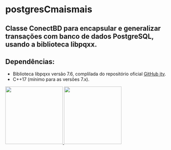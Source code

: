 # postgresCmaismais
## Classe ConectBD para encapsular e generalizar transações com banco de dados PostgreSQL, usando a biblioteca libpqxx.

## Dependências:

- Biblioteca libpqxx versão 7.6, complilada do repositório oficial [GitHub jtv](https://github.com/jtv/libpqxx).
- C++17 (mínimo para as versões 7.x).


<div>
<a href="https://github.com/Fat83dotcom">
<img height="180em" src="https://github-readme-stats.vercel.app/api/top-langs/?username=Fat83dotcom&layout=compact&langs_count=7&theme=dracula"/>
<img height="180em" src="https://github-readme-stats.vercel.app/api?username=Fat83dotcom&show_icons=true&theme=dracula&include_all_commits=true&count_private=true"/>
</div>
